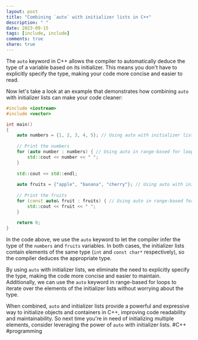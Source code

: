 ```yaml
---
layout: post
title: "Combining `auto` with initializer lists in C++"
description: " "
date: 2023-09-15
tags: [include, include]
comments: true
share: true
---
```


The `auto` keyword in C++ allows the compiler to automatically deduce the type of a variable based on its initializer. This means you don't have to explicitly specify the type, making your code more concise and easier to read.

Now let's take a look at an example that demonstrates how combining `auto` with initializer lists can make your code cleaner:

```cpp
#include <iostream>
#include <vector>

int main()
{
    auto numbers = {1, 2, 3, 4, 5}; // Using auto with initializer list
    
    // Print the numbers
    for (auto number : numbers) { // Using auto in range-based for loop
        std::cout << number << " ";
    }
    
    std::cout << std::endl;
    
    auto fruits = {"apple", "banana", "cherry"}; // Using auto with initializer list
    
    // Print the fruits
    for (const auto& fruit : fruits) { // Using auto in range-based for loop with const reference
        std::cout << fruit << " ";
    }
    
    return 0;
}
```

In the code above, we use the `auto` keyword to let the compiler infer the type of the `numbers` and `fruits` variables. In both cases, the initializer lists contain elements of the same type (`int` and `const char*` respectively), so the compiler deduces the appropriate type.

By using `auto` with initializer lists, we eliminate the need to explicitly specify the type, making the code more concise and easier to maintain. Additionally, we can use the `auto` keyword in range-based for loops to iterate over the elements of the initializer lists without worrying about the type.

When combined, `auto` and initializer lists provide a powerful and expressive way to initialize objects and containers in C++, improving code readability and maintainability. So next time you're in need of initializing multiple elements, consider leveraging the power of `auto` with initializer lists.  #C++ #programming